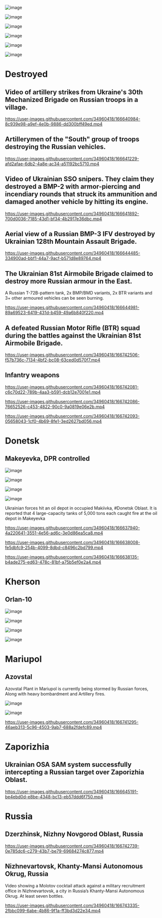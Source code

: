 ![image](https://user-images.githubusercontent.com/34960418/166642117-4e1d1e16-6b37-40fe-955f-2ab508654908.png)

![image](https://user-images.githubusercontent.com/34960418/166638741-6afb0290-908a-4926-99bf-770ee672ee87.png)

![image](https://user-images.githubusercontent.com/34960418/166643513-e88b193c-5c39-437b-9c62-726eb51637ac.png)

![image](https://user-images.githubusercontent.com/34960418/166643562-9e0655c9-0c70-4f40-bc59-ee14a72ccc12.png)

![image](https://user-images.githubusercontent.com/34960418/166643582-8d9ca3d4-7872-460f-9a5b-53760818b730.png)

![image](https://user-images.githubusercontent.com/34960418/166743918-6da7d806-77bd-427b-abd8-5567c400a437.png)


# Destroyed

## Video of artillery strikes from Ukraine's 30th Mechanized Brigade on Russian troops in a village.

https://user-images.githubusercontent.com/34960418/166640984-8c939e98-a9ef-4e0b-9886-dd300bff49ed.mp4


## Artillerymen of the "South" group of troops destroying the Russian vehicles.

https://user-images.githubusercontent.com/34960418/166641229-afd2afae-6db2-4a8e-ac34-a51192bc5710.mp4


## Video of Ukrainian SSO snipers. They claim they destroyed a BMP-2 with armor-piercing and incendiary rounds that struck its ammunition and damaged another vehicle by hitting its engine.

https://user-images.githubusercontent.com/34960418/166641892-700d0036-7185-43d1-bf34-4b2917e36dbc.mp4


## Aerial view of a Russian BMP-3 IFV destroyed by Ukrainian 128th Mountain Assault Brigade.

https://user-images.githubusercontent.com/34960418/166644485-334900ad-bbf1-44a7-9acf-b571d8e89764.mp4


## The Ukrainian 81st Airmobile Brigade claimed to destroy more Russian armour in the East. 

A Russian T-72B-pattern tank, 2x BMP/BMD variants, 2x BTR variants and 3+ other armoured vehicles can be seen burning.

https://user-images.githubusercontent.com/34960418/166644981-89a69523-6419-431d-b459-49a6b840f220.mp4


## A defeated Russian Motor Rifle (BTR) squad during the battles against the Ukrainian 81st Airmobile Brigade.

https://user-images.githubusercontent.com/34960418/166742506-f57b736c-7134-4bf2-bc08-63ced0d570f7.mp4



## Infantry weapons

https://user-images.githubusercontent.com/34960418/166742081-c6c70d22-789b-4aa3-b591-dcb12e7001e1.mp4

https://user-images.githubusercontent.com/34960418/166742086-76652526-c453-4822-90c0-9a0819e06e2b.mp4

https://user-images.githubusercontent.com/34960418/166742093-05658043-1cf0-4b69-8fe1-3ed2627bd056.mp4


# Donetsk

## Makeyevka, DPR controlled

![image](https://user-images.githubusercontent.com/34960418/166736789-bbc81c36-cf80-45b0-8771-86497d0ecced.png)

![image](https://user-images.githubusercontent.com/34960418/166638089-54700340-2b9b-40f1-9811-d25a5c63db6b.png)

![image](https://user-images.githubusercontent.com/34960418/166736877-e57b72ae-d45f-4907-a5e0-149ef68b85c0.png)

![image](https://user-images.githubusercontent.com/34960418/166736995-fc82d6d6-4b3c-4dba-9ab2-d3d25e1b772f.png)

Ukrainian forces hit an oil depot in occupied Makiivka, #Donetsk Oblast. It is reported that 4 large-capacity tanks of 5,000 tons each caught fire at the oil depot in Makeyevka

https://user-images.githubusercontent.com/34960418/166637940-4a220641-3551-4e56-ad6c-3e0d86ea5ca8.mp4

https://user-images.githubusercontent.com/34960418/166638008-fe5dbfc9-254b-4099-8dbd-c8496c2bd799.mp4

https://user-images.githubusercontent.com/34960418/166638135-b4ade275-ed63-478c-81bf-a75b5ef0e2a4.mp4


# Kherson

## Orlan-10

![image](https://user-images.githubusercontent.com/34960418/166737510-188e221b-5d80-4d31-bcb5-d41a3c143f1e.png)

![image](https://user-images.githubusercontent.com/34960418/166737555-6b195171-3567-408d-9f07-0c3c5a623055.png)

![image](https://user-images.githubusercontent.com/34960418/166737603-af0fd470-8c0e-4f59-b8d0-41cd5cc84a2e.png)

![image](https://user-images.githubusercontent.com/34960418/166738290-a5d1e8b7-16f1-4c91-93a8-d5c6430045e3.png)


# Mariupol

## Azovstal

Azovstal Plant in Mariupol is currently being stormed by Russian forces, Along with heavy bombardment and Artillery fires.

![image](https://user-images.githubusercontent.com/34960418/166740684-a1279a6e-12c0-41aa-b6c9-d7e98edba835.png)

![image](https://user-images.githubusercontent.com/34960418/166740693-807f5e53-32cb-4411-a19d-2c5740de9408.png)

https://user-images.githubusercontent.com/34960418/166741295-46aeb313-5c96-4503-9ab7-688a2fdefc89.mp4


# Zaporizhia 

## Ukrainian OSA SAM system successfully intercepting a Russian target over Zaporizhia Oblast.

https://user-images.githubusercontent.com/34960418/166645191-be4ebd0d-e8be-4348-bc13-eb57ddd6f750.mp4


# Russia

## Dzerzhinsk, Nizhny Novgorod Oblast, Russia

https://user-images.githubusercontent.com/34960418/166742739-0e785dc6-c279-43b7-be79-69684274c877.mp4


## Nizhnevartovsk, Khanty-Mansi Autonomous Okrug, Russia

Video showing a Molotov cocktail attack against a military recruitment office in Nizhnevartovsk, a city in Russia’s Khanty-Mansi Autonomous Okrug. At least seven bottles.

https://user-images.githubusercontent.com/34960418/166743335-2fbbc099-6abe-4b86-9f1a-ff3bd3d22e34.mp4






